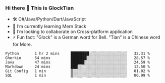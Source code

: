 ### Hi there 👋 This is GlockTian

- 🛠️ C#/Java/Python/Dart/JavaScript
- 🌱 I’m currently learning Mern Stack
- 👯 I’m looking to collaborate on Cross-platform application
- ⚡ Fun fact: "Glock" is a German word for Bell. "Tian" is a Chinese word for More.


<!--START_SECTION:waka-->

```text
Python       1 hr 2 mins     ████████░░░░░░░░░░░░░░░░░   32.31 %
Gherkin      54 mins         ███████░░░░░░░░░░░░░░░░░░   28.57 %
Java         47 mins         ██████░░░░░░░░░░░░░░░░░░░   24.59 %
Markdown     24 mins         ███░░░░░░░░░░░░░░░░░░░░░░   12.50 %
Git Config   1 min           ▒░░░░░░░░░░░░░░░░░░░░░░░░   01.02 %
SQL          1 min           ▒░░░░░░░░░░░░░░░░░░░░░░░░   00.99 %
```

<!--END_SECTION:waka-->

<!--
**GlockTian/GlockTian** is a ✨ _special_ ✨ repository because its `README.md` (this file) appears on your GitHub profile.

Here are some ideas to get you started:

- 🔭 I’m currently working on ...
- 🌱 I’m currently learning ...
- 👯 I’m looking to collaborate on ...
- 🤔 I’m looking for help with ...
- 💬 Ask me about ...
- 📫 How to reach me: ...
- 😄 Pronouns: ...
- ⚡ Fun fact: ...
-->
